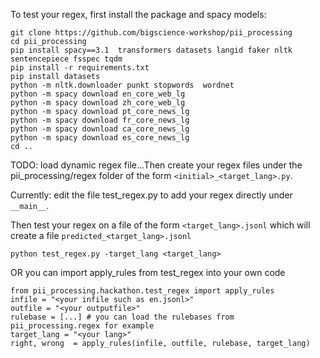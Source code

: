 To test your regex, first install the package and spacy models:
```
git clone https://github.com/bigscience-workshop/pii_processing
cd pii_processing
pip install spacy==3.1  transformers datasets langid faker nltk sentencepiece fsspec tqdm
pip install -r requirements.txt
pip install datasets
python -m nltk.downloader punkt stopwords  wordnet
python -m spacy download en_core_web_lg
python -m spacy download zh_core_web_lg
python -m spacy download pt_core_news_lg
python -m spacy download fr_core_news_lg
python -m spacy download ca_core_news_lg
python -m spacy download es_core_news_lg
cd ..
```

TODO: load dynamic regex file...Then create your regex files under the pii_processing/regex folder of the form ``<initial>_<target_lang>.py``.

Currently: edit the file test_regex.py to add your regex directly under ``__main__``.

Then test your regex on a file of the form ``<target_lang>.jsonl`` which will create a file ``predicted_<target_lang>.jsonl``

```
python test_regex.py -target_lang <target_lang>
```

OR you can import apply_rules from test_regex into your own code
```
from pii_processing.hackathon.test_regex import apply_rules
infile = "<your infile such as en.jsonl>"
outfile = "<your outputfile>"
rulebase = [...] # you can load the rulebases from pii_processing.regex for example
target_lang = "<your lang>"
right, wrong  = apply_rules(infile, outfile, rulebase, target_lang)
```
